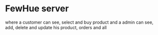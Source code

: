 # FewHue server

where a customer can see, select and buy product
and a admin can see, add, delete and update his product, orders and all
